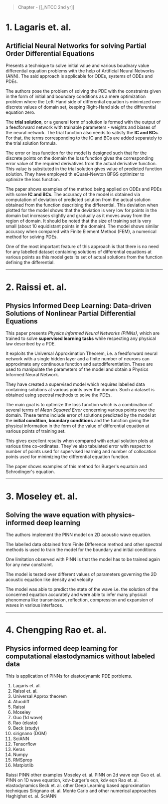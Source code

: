>Chapter - [[_NTCC 2nd yr]]

# 1. Lagaris et. al.
## Artificial Neural Networks for solving Partial Order Differential Equations
Presents a technique to solve initial value and various boudnary value differential equation problems with the help of Artificial Neural Networks (ANN). The said approach is applicable for ODEs, systems of ODEs and PDEs. 

The authors pose the problem of solving the PDE with the constraints given in the form of initial and boundary conditions as a mere optimization problem where the Left-Hand side of differential equation is minimized over discrete values of domain set, keeping Right-Hand side of the differential equation zero. 

The **trial solution**, or a general form of solution is formed with the output of a feedforward network with trainable parameters - weights and biases of the neural network. The trial function also needs to satisfy the **IC and BCs**. For that, the terms corresponding to the IC and BCs are added separately to the trial solution formula. 

The error or loss function for the model is designed such that for the discrete points on the domain the loss function gives the corresponding error value of the required derivatives from the actual derivative function. This value is subsituted in the trial solution gives value of predicted function solution. They have employed th eQuasi-Newton BFGS optimizer to optimize the loss function. 

The paper shows examples of the method being applied on ODEs and PDEs with some **IC and BCs**. The accuracy of the model is obtained via computation of deviation of predicted solution from the actual solution obtained from the function describing the differential. This deviation when plotted for the model shows that the deviation  is very low for points in the domain but increases slightly and gradually as it moves away from the region of domain. It should be noted that the size of training set is very small (about 10 equidistant points in the domain). The model shows similar accuracy when compared with Finite Element Method (FEM), a numerical method for solving PDEs.

One of the most important feature of this approach is that there is no need for any labelled dataset containing solutions of differential equations at various points as this model gets its set of actual solutions from the function defining the differential.


---


# 2. Raissi et. al.
## Physics Informed Deep Learning: Data-driven Solutions of Nonlinear Partial Differential Equations
This paper presents *Physics Informed Neural Networks (PINNs)*, which are trained to solve **supervised learning tasks** while respecting any physical law described by a PDE. 

It exploits the Universal Approximation Theorem, i.e. a  feedforward neural network with a single hidden layer and a finite number of neurons can approximate any continuous function and autodifferentiation. These are used to manipulate the parameters of the model and obtain a Physics Informed Neural Network. 

They have created a supervised model which requires labelled data containing solutions at various points over the domain. Such a dataset is obtained using spectral methods to solve the PDEs.

The main goal is to optimize the loss function which is a combination of several terms of *Mean Squared Error* concerning various points over the domain. These terms include error of solutions predicted by the model at the **initial condition**, **boundary conditions** and the function giving the physical information in the form of the value of differential equation at various points of training set. 

This gives excellent results when compared with actual solution plots at various time co-ordinates. They've also tabulated error with respect to number of points used for supervised learning and number of collocation points used for minimizing the differential equation function.

The paper shows examples of this method for Burger's equatoin and Schrodinger's equation.


---


# 3. Moseley et. al.
## Solving the wave equation with physics-informed deep learning
The authors implement the PINN model on 2D acoustic wave equation. 

The labelled data obtained from Finite Difference method and other spectral methods is used to train the model for the boundary and initial conditions

One limitation observed with PINN is that the model has to be trained again for any new constraint.

The model is tested over different values of parameters governing the 2D acoustic equation like density and velocity

The model was able to predict the state of the wave i.e. the solution of the concerned equation accurately and were able to infer many physical phenomena like transmission, reflection, compression and expansion of waves in various interfaces. 


---


# 4. Chengping Rao et. al.
## Physics informed deep learning for computational elastodynamics without labeled data
This is application of PINNs for elastodynamic PDE porblems. 

1. Lagaris et. al.
2. Raissi et. al.
3. Universal Approx theorem
4. Atuodiff
5. Raissi
6. Moseley
7. Guo (1d wave)
8. Rao (elasto)
9. Beck (study)
10. sirignano (DGM)
11. SciANN
12. Tensorflow
13. Keras
14. Numpy
15. RMSprop
16. Matplotlib



Raissi 
	PINN other examples
Moseley et. al.
	PINN on 2d wave eqn
Guo et. al. 
	PINN on 1D wave equation, kdv-burger's eqn, kdv eqn
Rao et. al. 
	elastodynamics
Beck et. al.
	other Deep Learning based approximation techniques
Sirignano et. al. 
	Monte Carlo and other numerical approaches
Haghighat et. al.
	SciANN
